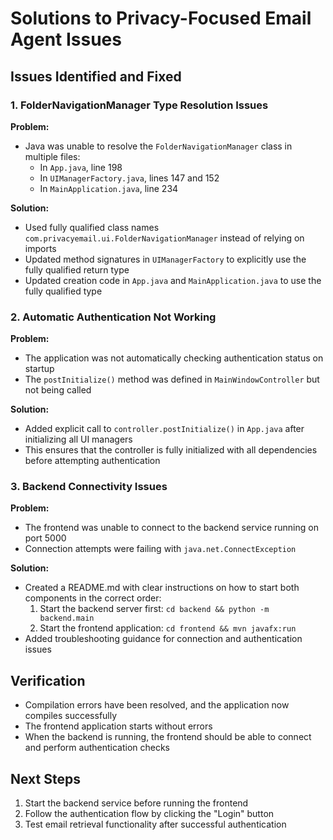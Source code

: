 # Solutions to Privacy-Focused Email Agent Issues

## Issues Identified and Fixed

### 1. FolderNavigationManager Type Resolution Issues

**Problem:**
- Java was unable to resolve the `FolderNavigationManager` class in multiple files:
  - In `App.java`, line 198
  - In `UIManagerFactory.java`, lines 147 and 152
  - In `MainApplication.java`, line 234

**Solution:**
- Used fully qualified class names `com.privacyemail.ui.FolderNavigationManager` instead of relying on imports
- Updated method signatures in `UIManagerFactory` to explicitly use the fully qualified return type
- Updated creation code in `App.java` and `MainApplication.java` to use the fully qualified type

### 2. Automatic Authentication Not Working

**Problem:**
- The application was not automatically checking authentication status on startup
- The `postInitialize()` method was defined in `MainWindowController` but not being called

**Solution:**
- Added explicit call to `controller.postInitialize()` in `App.java` after initializing all UI managers
- This ensures that the controller is fully initialized with all dependencies before attempting authentication

### 3. Backend Connectivity Issues

**Problem:**
- The frontend was unable to connect to the backend service running on port 5000
- Connection attempts were failing with `java.net.ConnectException`

**Solution:**
- Created a README.md with clear instructions on how to start both components in the correct order:
  1. Start the backend server first: `cd backend && python -m backend.main`
  2. Start the frontend application: `cd frontend && mvn javafx:run`
- Added troubleshooting guidance for connection and authentication issues

## Verification

- Compilation errors have been resolved, and the application now compiles successfully
- The frontend application starts without errors
- When the backend is running, the frontend should be able to connect and perform authentication checks

## Next Steps

1. Start the backend service before running the frontend
2. Follow the authentication flow by clicking the "Login" button
3. Test email retrieval functionality after successful authentication
